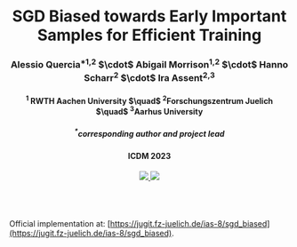 <h1 align="center"> SGD Biased towards Early Important Samples for Efficient Training </h1>

<h3 align="center"> Alessio Quercia<sup>*1,2</sup> $\cdot$ Abigail Morrison<sup>1,2</sup> $\cdot$ Hanno Scharr<sup>2</sup> $\cdot$ Ira Assent<sup>2,3</sup></h3>

<h4 align="center"> <sup>1</sup> RWTH Aachen University $\quad$ <sup>2</sup>Forschungszentrum Juelich $\quad$ <sup>3</sup>Aarhus University</h4>

<h5 align="center"> <sup>*</sup>corresponding author and project lead</h5>

<h4 align="center"> ICDM 2023 </h4>

<h4 align="center"> 
  <a href="https://jugit.fz-juelich.de/ias-8/sgd_biased"> <img src="https://img.shields.io/static/v1?label=project page&message=sgd_biased&color=green?style=plastic"/> </a>
  <a href="https://ieeexplore.ieee.org/abstract/document/10415731"> <img src="https://img.shields.io/static/v1?label=paper&message=sgd_biased&color=green?style=plastic"/> </a>
</h4>

<br>
<br>

Official implementation at: [https://jugit.fz-juelich.de/ias-8/sgd_biased](https://jugit.fz-juelich.de/ias-8/sgd_biased).
